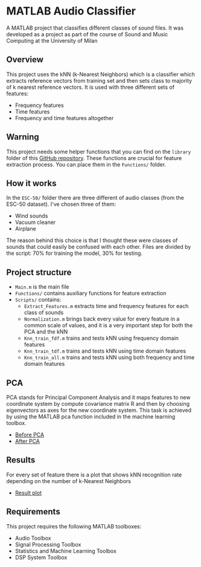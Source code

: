 # MATLAB Audio Classifier
A MATLAB project that classifies different classes of sound files. It was developed as a project as part of the course of Sound and Music Computing at the University of Milan

## Overview
This project uses the kNN (k-Nearest Neighbors) which is a classifier which extracts reference vectors from training set and then sets class to majority of k nearest reference vectors. It is used with three different sets of features:
- Frequency features
- Time features
- Frequency and time features altogether

## Warning
This project needs some helper functions that you can find on the ```library``` folder of this 
[GitHub repository](https://github.com/pikrakis/Introduction-to-Audio-Analysis---a-MATLAB-approach). 
These functions are crucial for feature extraction process. You can place them in the ```Functions/``` folder.

## How it works
In the ```ESC-50/``` folder there are three different of audio classes (from the ESC-50 dataset). I've chosen three of them:
- Wind sounds
- Vacuum cleaner
- Airplane

The reason behind this choice is that I thought these were classes of sounds that could easily be confused with each other. Files are divided by the script: 70% for training the model, 30% for testing.

## Project structure
- ```Main.m``` is the main file
- ```Functions/``` contains auxiliary functions for feature extraction 
- ```Scripts/``` contains:
  - ```Extract_Features.m``` extracts time and frequency features for each class of sounds
  - ```Normalization.m``` brings back every value for every feature in a common scale of values, and it is a very important step for both the PCA and the kNN
  - ```Knn_train_fdf.m``` trains and tests kNN using frequency domain features
  - ```Knn_train_tdf.m``` trains and tests kNN using time domain features
  - ```Knn_train_all.m``` trains and tests kNN using both frequency and time domain features

## PCA
PCA stands for Principal Component Analysis and it maps features to new coordinate system by compute covariance matrix R and then
by choosing eigenvectors as axes for the new coordinate system. This task is achieved by using the
MATLAB pca function included in the machine learning toolbox.
- [Before PCA](Assets/before_pca.png)
- [After PCA](Assets/after_pca.png)

## Results
For every set of feature there is a plot that shows kNN recognition rate depending on the number of k-Nearest Neighbors
- [Result plot](Assets/results_plot.png)

## Requirements
This project requires the following MATLAB toolboxes:
- Audio Toolbox
- Signal Processing Toolbox
- Statistics and Machine Learning Toolbox
- DSP System Toolbox

